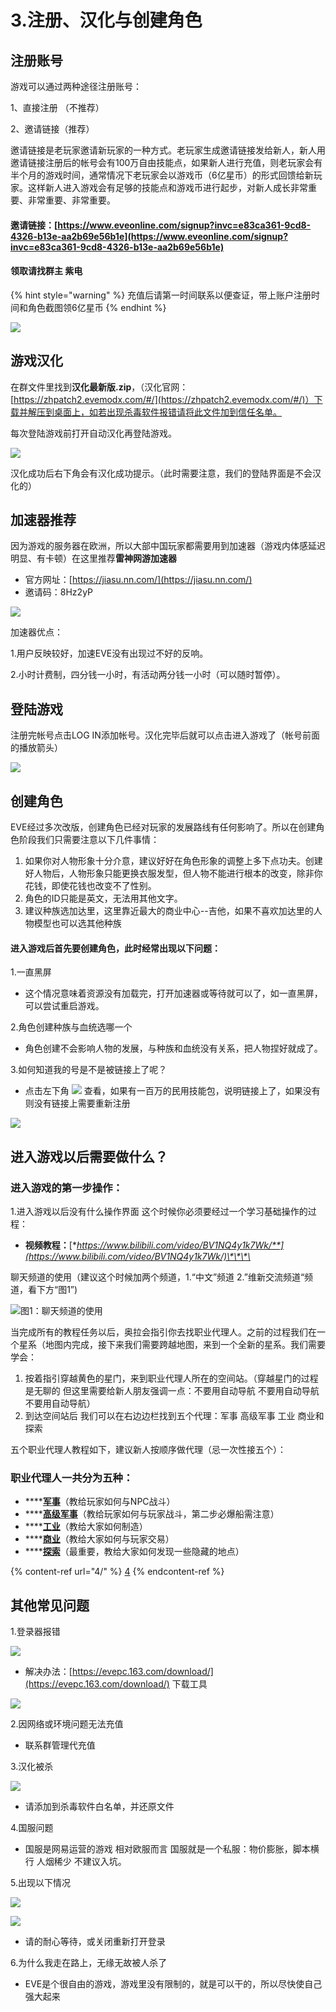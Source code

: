 # 3.注册、汉化与创建角色

## 注册账号

游戏可以通过两种途径注册账号：

1、直接注册 （不推荐）

2、邀请链接（推荐）

邀请链接是老玩家邀请新玩家的一种方式。老玩家生成邀请链接发给新人，新人用邀请链接注册后的帐号会有100万自由技能点，如果新人进行充值，则老玩家会有半个月的游戏时间，通常情况下老玩家会以游戏币（6亿星币）的形式回馈给新玩家。这样新人进入游戏会有足够的技能点和游戏币进行起步，对新人成长非常重要、非常重要、非常重要。

#### 邀请链接：[https://www.eveonline.com/signup?invc=e83ca361-9cd8-4326-b13e-aa2b69e56b1e](https://www.eveonline.com/signup?invc=e83ca361-9cd8-4326-b13e-aa2b69e56b1e)

#### 领取请找群主 紫电

{% hint style="warning" %}
充值后请第一时间联系以便查证，带上账户注册时间和角色截图领6亿星币
{% endhint %}

![](../.gitbook/assets/20210712180319.png)

## 游戏汉化

在群文件里找到**汉化最新版.zip**，（汉化官网：[https://zhpatch2.evemodx.com/#/](https://zhpatch2.evemodx.com/#/)）下载并解压到桌面上，如若出现杀毒软件报错请将此文件加到信任名单。

每次登陆游戏前打开自动汉化再登陆游戏。

![](../.gitbook/assets/0.png)

汉化成功后右下角会有汉化成功提示。（此时需要注意，我们的登陆界面是不会汉化的）

## 加速器推荐

因为游戏的服务器在欧洲，所以大部中国玩家都需要用到加速器（游戏内体感延迟明显、有卡顿）在这里推荐**雷神网游加速器**

* 官方网址：[https://jiasu.nn.com/](https://jiasu.nn.com/)
* 邀请码：8Hz2yP

![](../.gitbook/assets/QQ截图20210713143640.png)

加速器优点：

1.用户反映较好，加速EVE没有出现过不好的反响。

2.小时计费制，四分钱一小时，有活动两分钱一小时（可以随时暂停）。

## 登陆游戏

注册完帐号点击LOG IN添加帐号。汉化完毕后就可以点击进入游戏了（帐号前面的播放箭头）

![](../.gitbook/assets/QQ截图20210712194611.png)

## 创建角色

EVE经过多次改版，创建角色已经对玩家的发展路线有任何影响了。所以在创建角色阶段我们只需要注意以下几件事情：

1. 如果你对人物形象十分介意，建议好好在角色形象的调整上多下点功夫。创建好人物后，人物形象只能更换衣服发型，但人物不能进行根本的改变，除非你花钱，即使花钱也改变不了性别。
2. 角色的ID只能是英文，无法用其他文字。
3. 建议种族选加达里，这里靠近最大的商业中心--吉他，如果不喜欢加达里的人物模型也可以选其他种族

#### 进入游戏后首先要创建角色，此时经常出现以下问题：

1.一直黑屏

* 这个情况意味着资源没有加载完，打开加速器或等待就可以了，如一直黑屏，可以尝试重启游戏。

2.角色创建种族与血统选哪一个

* 角色创建不会影响人物的发展，与种族和血统没有关系，把人物捏好就成了。

3.如何知道我的号是不是被链接上了呢？

* 点击左下角 ![](../.gitbook/assets/ka1o0X4rq46lZavTKmmK0A.png) 查看，如果有一百万的民用技能包，说明链接上了，如果没有则没有链接上需要重新注册

![](../.gitbook/assets/image.png)

## 进入游戏以后需要做什么？

### 进入游戏的第一步操作：

1.进入游戏以后没有什么操作界面 这个时候你必须要经过一个学习基础操作的过程：

* **视频教程：**[**https://www.bilibili.com/video/BV1NQ4y1k7Wk/**](https://www.bilibili.com/video/BV1NQ4y1k7Wk/)\*\*\*\*

聊天频道的使用（建议这个时候加两个频道，1.“中文”频道 2.”维新交流频道“频道，看下方“图1”)

![图1：聊天频道的使用](../.gitbook/assets/20210713151436.png)

当完成所有的教程任务以后，奥拉会指引你去找职业代理人。之前的过程我们在一个星系（地图内完成，接下来我们需要跨越地图，来到一个全新的星系。我们需要学会：

1. 按着指引穿越黄色的星门，来到职业代理人所在的空间站。（穿越星门的过程是无聊的 但这里需要给新人朋友强调一点：不要用自动导航 不要用自动导航 不要用自动导航）
2. 到达空间站后 我们可以在右边边栏找到五个代理：军事 高级军事 工业 商业和探索

五个职业代理人教程如下，建议新人按顺序做代理（忌一次性接五个）：

### 职业代理人一共分为五种：

* \*\*\*\*[**军事**](4/1-jun-shi.md)（教给玩家如何与NPC战斗）
* \*\*\*\*[**高级军事**](4/gao-ji-jun-shi.md)（教给玩家如何与玩家战斗，第二步必爆船需注意）
* \*\*\*\*[**工业**](4/gong-ye.md)（教给大家如何制造）
* \*\*\*\*[**商业**](4/shang-ye.md)（教给大家如何与玩家交易）
* \*\*\*\*[**探索**](4/tan-suo.md)（最重要，教给大家如何发现一些隐藏的地点）

{% content-ref url="4/" %}
[4](4/)
{% endcontent-ref %}

## 其他常见问题

1.登录器报错

![](<../.gitbook/assets/0 (1) (2).png>)

* 解决办法：[https://evepc.163.com/download/](https://evepc.163.com/download/) 下载工具

![](<../.gitbook/assets/0 (2).png>)

2.因网络或环境问题无法充值

* 联系群管理代充值

3.汉化被杀

![](<../.gitbook/assets/0 (3) (1).png>)

* 请添加到杀毒软件白名单，并还原文件

4.国服问题

* 国服是网易运营的游戏 相对欧服而言 国服就是一个私服：物价膨胀，脚本横行 人烟稀少 不建议入坑。

5.出现以下情况

![](<../.gitbook/assets/0 (4).png>)

![](<../.gitbook/assets/0 (5) (2).png>)

* 请的耐心等待，或关闭重新打开登录

6.为什么我走在路上，无缘无故被人杀了

* EVE是个很自由的游戏，游戏里没有限制的，就是可以干的，所以尽快使自己强大起来
